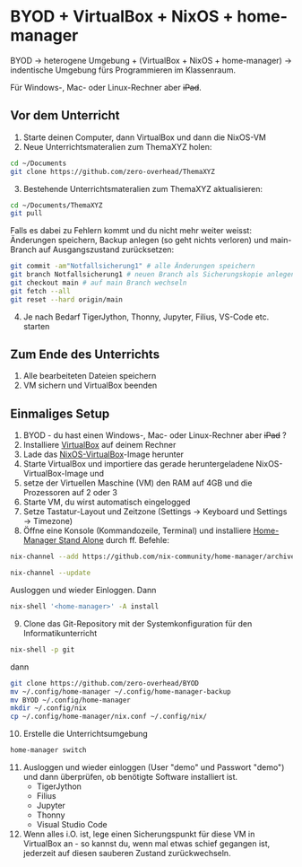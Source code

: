 # BYOD + VirtualBox + NixOS + home-manager
BYOD $\to$ heterogene Umgebung + (VirtualBox + NixOS + home-manager) $\to$ indentische Umgebung fürs Programmieren im Klassenraum.

Für Windows-, Mac- oder Linux-Rechner aber ~~iPad~~.

## Vor dem Unterricht
1. Starte deinen Computer, dann VirtualBox und dann die NixOS-VM
2. Neue Unterrichtsmateralien zum ThemaXYZ holen:
```bash
cd ~/Documents
git clone https://github.com/zero-overhead/ThemaXYZ
```
3. Bestehende Unterrichtsmateralien zum ThemaXYZ aktualisieren:
```bash
cd ~/Documents/ThemaXYZ
git pull
```
Falls es dabei zu Fehlern kommt und du nicht mehr weiter weisst: Änderungen speichern, Backup anlegen (so geht nichts verloren) und main-Branch auf Ausgangszustand zurücksetzen:
```bash
git commit -am"Notfallsicherung1" # alle Änderungen speichern
git branch Notfallsicherung1 # neuen Branch als Sicherungskopie anlegen
git checkout main # auf main Branch wechseln
git fetch --all
git reset --hard origin/main
```
4. Je nach Bedarf TigerJython, Thonny, Jupyter, Filius, VS-Code etc. starten

## Zum Ende des Unterrichts
1. Alle bearbeiteten Dateien speichern
2. VM sichern und VirtualBox beenden

## Einmaliges Setup
1. BYOD - du hast einen Windows-, Mac- oder Linux-Rechner aber ~~iPad~~ ?
2. Installiere [VirtualBox](https://www.virtualbox.org/wiki/Downloads) auf deinem Rechner
3. Lade das [NixOS-VirtualBox](https://nixos.org/download/#nixos-virtualbox)-Image herunter
4. Starte VirtualBox und importiere das gerade heruntergeladene NixOS-VirtualBox-Image und
5. setze der Virtuellen Maschine (VM) den RAM auf 4GB und die Prozessoren auf 2 oder 3
6. Starte VM, du wirst automatisch eingelogged
7. Setze Tastatur-Layout und Zeitzone (Settings -> Keyboard und Settings -> Timezone)
8. Öffne eine Konsole (Kommandozeile, Terminal) und installiere [Home-Manager Stand Alone](https://nix-community.github.io/home-manager/index.xhtml#sec-install-standalone) durch ff. Befehle:

```bash
nix-channel --add https://github.com/nix-community/home-manager/archive/release-24.05.tar.gz home-manager

nix-channel --update
```

Ausloggen und wieder Einloggen. Dann

```bash
nix-shell '<home-manager>' -A install
```
9. Clone das Git-Repository mit der Systemkonfiguration für den Informatikunterricht
```bash
nix-shell -p git
```
dann
```bash
git clone https://github.com/zero-overhead/BYOD
mv ~/.config/home-manager ~/.config/home-manager-backup
mv BYOD ~/.config/home-manager
mkdir ~/.config/nix
cp ~/.config/home-manager/nix.conf ~/.config/nix/
```
10. Erstelle die Unterrichtsumgebung
```bash
home-manager switch
```
11. Ausloggen und wieder einloggen (User "demo" und Passwort "demo") und dann überprüfen, ob benötigte Software installiert ist.
    - TigerJython
    - Filius
    - Jupyter
    - Thonny
    - Visual Studio Code
12. Wenn alles i.O. ist, lege einen Sicherungspunkt für diese VM in VirtualBox an - so kannst du, wenn mal etwas schief gegangen ist, jederzeit auf diesen sauberen Zustand zurückwechseln.